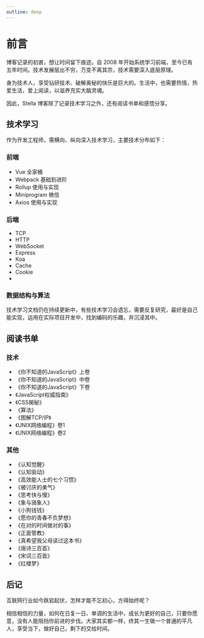 ```yaml
---
outline: deep
---
```


# 前言

博客记录的初衷，想让时间留下痕迹。自 2008 年开始系统学习前端，至今已有五年时间。技术发展层出不穷，万变不离其宗，技术需要深入底层原理。

身为技术人，享受钻研技术、破解奥秘的快乐是巨大的。生活中，也需要热情，热爱生活，爱上阅读，以滋养充实大脑灵魂。

因此，Stella 博客除了记录技术学习之外，还有阅读书单和感悟分享。

## 技术学习

作为开发工程师，需横向、纵向深入技术学习，主要技术分布如下：

### 前端

- Vue 全家桶
- Webpack 基础到进阶
- Rollup 使用与实现
- Miniprogram 微信
- Axios 使用与实现

### 后端

- TCP
- HTTP
- WebSocket
- Express
- Koa
- Cache
- Cookie
- 

### 数据结构与算法

技术学习文档仍在持续更新中，有些技术学习会遗忘，需要反复研究，最好是自己能实现，运用在实际项目开发中，找到编码的乐趣，并沉浸其中。

## 阅读书单

### 技术

- 《你不知道的JavaScript》上卷
- 《你不知道的JavaScript》中卷
- 《你不知道的JavaScript》下卷
- 《JavaScript权威指南》
- 《CSS揭秘》
- 《算法》
- 《图解TCP/IP》
- 《UNIX网络编程》卷1
- 《UNIX网络编程》卷2


### 其他

- 《认知觉醒》
- 《认知驱动》
- 《高效能人士的七个习惯》
- 《被讨厌的勇气》 
- 《思考快与慢》
- 《象与骑象人》
- 《小狗钱钱》
- 《愿你的青春不负梦想》
- 《在对的时间做对的事》
- 《正面管教》
- 《真希望我父母读过这本书》
- 《唐诗三百首》
- 《宋词三百首》
- 《红楼梦》

## 后记

互联网行业如今跌宕起伏，怎样才能不忘初心，方得始终呢？

相信相信的力量，如何在日复一日、单调的生活中，成长为更好的自己，只要你愿意，没有人能阻挡你前进的步伐。大家其实都一样，终其一生做一个普通的平凡人，享受当下，做好自己，剩下的交给时间。